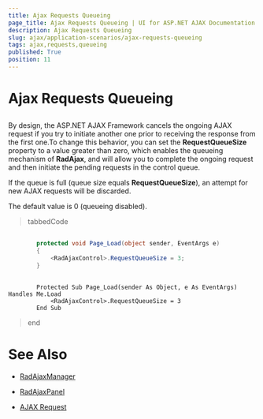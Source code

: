 ```yaml
---
title: Ajax Requests Queueing
page_title: Ajax Requests Queueing | UI for ASP.NET AJAX Documentation
description: Ajax Requests Queueing
slug: ajax/application-scenarios/ajax-requests-queueing
tags: ajax,requests,queueing
published: True
position: 11
---
```


# Ajax Requests Queueing



## 

By design, the ASP.NET AJAX Framework cancels the ongoing AJAX request if you try to initiate another one prior to receiving the response from the first one.To change this behavior, you can set the __RequestQueueSize__ property to a value greater than zero, which enables the queueing mechanism of __RadAjax__, and will allow you to complete the ongoing request and then initiate the pending requests in the control queue.

If the queue is full (queue size equals __RequestQueueSize__), an attempt for new AJAX requests will be discarded.

The default value is 0 (queueing disabled).

>tabbedCode

````C#
	     
		protected void Page_Load(object sender, EventArgs e)    
	    {        
	        <RadAjaxControl>.RequestQueueSize = 3;    
	    }
				
````



````VB.NET
	    Protected Sub Page_Load(sender As Object, e As EventArgs) Handles Me.Load
	        <RadAjaxControl>.RequestQueueSize = 3
	    End Sub
````


>end

# See Also

 * [RadAjaxManager](http://www.telerik.com/help/aspnet-ajax/ajax-ajaxmanager.html)

 * [RadAjaxPanel](http://www.telerik.com/help/aspnet-ajax/ajax-ajaxpanel.html)

 * [AJAX Request](http://www.telerik.com/help/aspnet-ajax/ajax-client-side-api.html)
